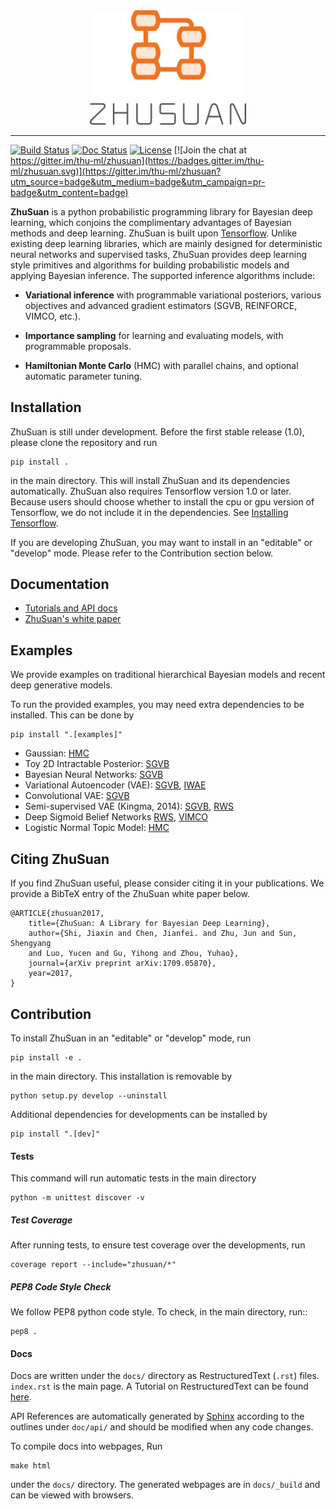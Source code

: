 <div align="center">
  <a href="http://zhusuan.readthedocs.io"> <img width="250px" height="auto" 
  src="docs/_static/images/zhusuan-logo-v.png"></a>
</div>

---

[![Build Status](https://travis-ci.org/thu-ml/zhusuan.svg?branch=master)](https://travis-ci.org/thu-ml/zhusuan)
[![Doc Status](https://readthedocs.org/projects/zhusuan/badge/?version=latest)](http://zhusuan.readthedocs.io/en/latest/?badge=latest)
[![License](https://img.shields.io/badge/license-MIT-blue.svg)](https://github.com/thu-ml/zhusuan/blob/master/LICENSE)
[![Join the chat at https://gitter.im/thu-ml/zhusuan](https://badges.gitter.im/thu-ml/zhusuan.svg)](https://gitter.im/thu-ml/zhusuan?utm_source=badge&utm_medium=badge&utm_campaign=pr-badge&utm_content=badge)

**ZhuSuan** is a python probabilistic programming library for Bayesian deep
learning, which conjoins the complimentary advantages of Bayesian methods and
deep learning. ZhuSuan is built upon
[Tensorflow](https://www.tensorflow.org). Unlike existing deep
learning libraries, which are mainly designed for deterministic neural
networks and supervised tasks, ZhuSuan provides deep learning style primitives
and algorithms for building probabilistic models and applying Bayesian
inference. The supported inference algorithms include:

* **Variational inference** with programmable variational posteriors, various
  objectives and advanced gradient estimators (SGVB, REINFORCE, VIMCO, etc.).

* **Importance sampling** for learning and evaluating models, with programmable
  proposals.

* **Hamiltonian Monte Carlo** (HMC) with parallel chains, and optional
  automatic parameter tuning.

## Installation

ZhuSuan is still under development. Before the first stable release (1.0),
please clone the repository and run
```
pip install .
```
in the main directory. This will install ZhuSuan and its dependencies
automatically. ZhuSuan also requires Tensorflow version 1.0 or later. Because
users should choose whether to install the cpu or gpu version of Tensorflow,
we do not include it in the dependencies. See
[Installing Tensorflow](https://www.tensorflow.org/install/).

If you are developing ZhuSuan, you may want to install in an
"editable" or "develop" mode. Please refer to the Contribution section below.

## Documentation

* [Tutorials and API docs](http://zhusuan.readthedocs.io)
* [ZhuSuan's white paper](https://arxiv.org/abs/1709.05870)

## Examples

We provide examples on traditional hierarchical Bayesian models and recent
deep generative models.

To run the provided examples, you may need extra dependencies to be installed.
This can be done by
```
pip install ".[examples]"
```
* Gaussian: 
  [HMC](examples/toy_examples/gaussian.py)
* Toy 2D Intractable Posterior:
  [SGVB](examples/toy_examples/toy2d_intractable.py)
* Bayesian Neural Networks:
  [SGVB](examples/bayesian_neural_nets/bayesian_nn.py)
* Variational Autoencoder (VAE):
  [SGVB](examples/variational_autoencoders/vae.py),
  [IWAE](examples/variational_autoencoders/iwae.py)
* Convolutional VAE:
  [SGVB](examples/variational_autoencoders/vae_conv.py)
* Semi-supervised VAE (Kingma, 2014):
  [SGVB](examples/semi_supervised_vae/vae_ssl.py),
  [RWS](examples/semi_supervised_vae/vae_ssl_rws.py)
* Deep Sigmoid Belief Networks
  [RWS](examples/sigmoid_belief_nets/sbn_rws.py),
  [VIMCO](examples/sigmoid_belief_nets/sbn_vimco.py)
* Logistic Normal Topic Model:
  [HMC](examples/topic_models/lntm_mcem.py)

## Citing ZhuSuan

If you find ZhuSuan useful, please consider citing it in your publications.
We provide a BibTeX entry of the ZhuSuan white paper below.
```
@ARTICLE{zhusuan2017,
    title={ZhuSuan: A Library for Bayesian Deep Learning},
    author={Shi, Jiaxin and Chen, Jianfei. and Zhu, Jun and Sun, Shengyang
    and Luo, Yucen and Gu, Yihong and Zhou, Yuhao},
    journal={arXiv preprint arXiv:1709.05870},
    year=2017,
}
```

## Contribution

To install ZhuSuan in an "editable" or "develop" mode, run
```
pip install -e .
```
in the main directory. This installation is removable by
```
python setup.py develop --uninstall
```
Additional dependencies for developments can be installed by
```
pip install ".[dev]"
```

#### Tests

This command will run automatic tests in the main directory
```
python -m unittest discover -v
```

##### Test Coverage
After running tests, to ensure test coverage over the developments, run
```
coverage report --include="zhusuan/*"
```

##### PEP8 Code Style Check

We follow PEP8 python code style. To check, in the main directory, run::
```
pep8 .
```

#### Docs

Docs are written under the `docs/` directory as RestructuredText (`.rst`)
files. `index.rst` is the main page. A Tutorial on RestructuredText can be
found [here](https://pythonhosted.org/an_example_pypi_project/sphinx.html).

API References are automatically generated by
[Sphinx](http://www.sphinx-doc.org/en/stable/) according to the outlines under 
`doc/api/` and should be modified when any code changes.

To compile docs into webpages, Run
```
make html
```
under the `docs/` directory. The generated webpages are in `docs/_build` and
can be viewed with browsers.
